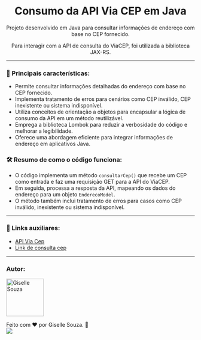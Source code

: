 <h1 align="center">Consumo da API Via CEP em Java </h1>

<p align="center">Projeto desenvolvido em Java para consultar informações de endereço com base no CEP fornecido.</p>
<p align="center">Para interagir com a API de consulta do ViaCEP, foi utilizada a biblioteca JAX-RS.</p>
 
---

### 💬 Principais características:
- Permite consultar informações detalhadas do endereço com base no CEP fornecido.
- Implementa tratamento de erros para cenários como CEP inválido, CEP inexistente ou sistema indisponível.
- Utiliza conceitos de orientação a objetos para encapsular a lógica de consumo da API em um método reutilizável.
- Emprega a biblioteca Lombok para reduzir a verbosidade do código e melhorar a legibilidade.
- Oferece uma abordagem eficiente para integrar informações de endereço em aplicativos Java.

### 🛠 Resumo de como o código funciona:

- O código implementa um método `consultarCep()` que recebe um CEP como entrada e faz uma requisição GET para a API do ViaCEP. 
- Em seguida, processa a resposta da API, mapeando os dados do endereço para um objeto `EnderecoModel`. 
- O método também inclui tratamento de erros para casos como CEP inválido, inexistente ou sistema indisponível.
   
---
### 🔗 Links auxiliares:
 - [API Via Cep](https://viacep.com.br/)
 - [Link de consulta cep](https://viacep.com.br/ws/01310100/json/)

---

### Autor:

<img alt="Giselle Souza" title="Giselle Souza" src="https://github.com/gisellesouzaa.png" height="100" width="100"/>

Feito com ❤️ por Giselle Souza. 👋
<br>
<a href="https://www.linkedin.com/in/giselle-de-souza-gabriel/" target="_blank"><img src="https://img.shields.io/badge/-LinkedIn-05122A?style=for-the-flat&logo=linkedin&logoColor=white" target="_blank"></a>
